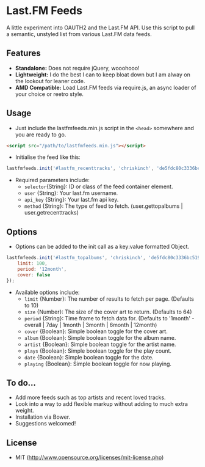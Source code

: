 # Last.FM Feeds

A little experiment into OAUTH2 and the Last.FM API. Use this script to pull a semantic, unstyled list from various Last.FM data feeds.

## Features

* __Standalone:__ Does not require jQuery, wooohooo!
* __Lightweight:__ I do the best I can to keep bloat down but I am alway on the lookout for leaner code.
* __AMD Compatible:__ Load Last.FM feeds via require.js, an async loader of your choice or reetro style.

## Usage

* Just include the lastfmfeeds.min.js script in the `<head>` somewhere and you are ready to go.

````html
<script src="/path/to/lastfmfeeds.min.js"></script>
````

* Initialise the feed like this:

````javascript
lastfmfeeds.init('#lastfm_recenttracks', 'chriskinch', 'de5fdc80c3336bc51967f9aabc9fc3e0', 'user.getrecenttracks');
````
* Required parameters include:
	* `selector`{String}: ID or class of the feed container element. 
	* `user` {String}: Your last.fm username.
	* `api_key` {String}: Your last.fm api key.
	* `method` {String}: The type of feed to fetch. (user.gettopalbums | user.getrecenttracks)

## Options

* Options can be added to the init call as a key:value formatted Object.

````javascript
lastfmfeeds.init('#lastfm_topalbums', 'chriskinch', 'de5fdc80c3336bc51967f9aabc9fc3e0', 'user.gettopalbums', {
	limit: 100,
	period: '12month',
	cover: false
});
````

* Available options include:
	* `limit` {Number}: The number of results to fetch per page. (Defaults to 10)
	* `size` {Number}: The size of the cover art to return. (Defaults to 64)
	* `period` {String}: Time frame to fetch data for. (Defaults to '1month' - overall | 7day | 1month | 3month | 6month | 12month)
	* `cover` {Boolean}: Simple boolean toggle for the cover art.
	* `album` {Boolean}: Simple boolean toggle for the album name.
	* `artist` {Boolean}: Simple boolean toggle for the artist name.
	* `plays` {Boolean}: Simple boolean toggle for the play count.
	* `date` {Boolean}: Simple boolean toggle for the date.
	* `playing` {Boolean}: Simple boolean toggle for now playing.

## To do...

* Add more feeds such as top artists and recent loved tracks.
* Look into a way to add flexible markup without adding to much extra weight.
* Installation via Bower.
* Suggestions welcomed!

## License

- MIT (http://www.opensource.org/licenses/mit-license.php)